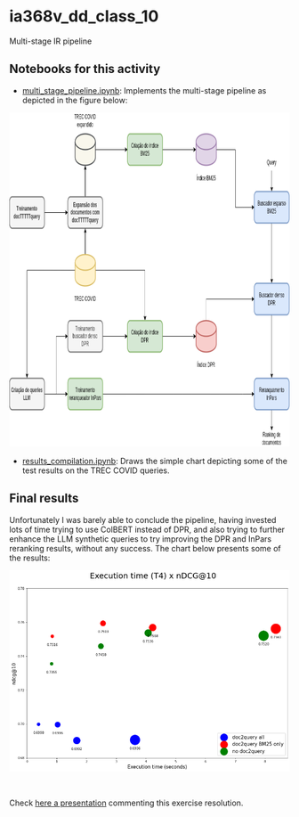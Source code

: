 # ia368v_dd_class_10
Multi-stage IR pipeline

## Notebooks for this activity

* [multi_stage_pipeline.ipynb](multi_stage_pipeline.ipynb): Implements the multi-stage pipeline as depicted in the figure below:

<p align="center">
  <img width="800" height="600" src="multi-stage_pipeline.drawio.png">
</p>

* [results_compilation.ipynb](results_compilation.ipynb): Draws the simple chart depicting some of the test results on the TREC COVID queries.

## Final results

Unfortunately I was barely able to conclude the pipeline, having invested lots of time trying to use ColBERT instead of DPR, and also trying to further enhance the LLM synthetic queries to try improving the DPR and InPars reranking results, without any success. The chart below presents some of the results:

![some results](some_results.png)

<br/>

Check [here a presentation](https://docs.google.com/presentation/d/1hc6vSM48euDrVTDbA3s9cJ7b5YUHRaYPhYWM4vBG-3w/edit?usp=share_link) commenting this exercise resolution.

